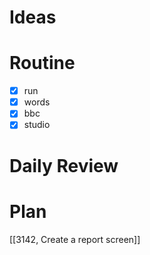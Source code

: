 # Ideas
# Routine
- [x] run
- [x] words
- [x] bbc
- [x] studio
# Daily Review

# Plan
[[3142, Create a report screen]]